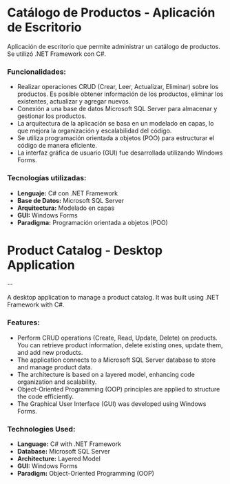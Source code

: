 # Catálogo de Productos - Aplicación de Escritorio

Aplicación de escritorio que permite administrar un catálogo de productos. Se utilizó .NET Framework con C#.

### Funcionalidades:
- Realizar operaciones CRUD (Crear, Leer, Actualizar, Eliminar) sobre los productos. Es posible obtener información de los productos, eliminar los existentes, actualizar y agregar nuevos.
- Conexión a una base de datos Microsoft SQL Server para almacenar y gestionar los productos.
- La arquitectura de la aplicación se basa en un modelado en capas, lo que mejora la organización y escalabilidad del código.
- Se utiliza programación orientada a objetos (POO) para estructurar el código de manera eficiente.
- La interfaz gráfica de usuario (GUI) fue desarrollada utilizando Windows Forms.

### Tecnologías utilizadas:
- **Lenguaje:** C# con .NET Framework
- **Base de Datos:** Microsoft SQL Server
- **Arquitectura:** Modelado en capas
- **GUI:** Windows Forms
- **Paradigma:** Programación orientada a objetos (POO)

# Product Catalog - Desktop Application

--

A desktop application to manage a product catalog. It was built using .NET Framework with C#.

### Features:
- Perform CRUD operations (Create, Read, Update, Delete) on products. You can retrieve product information, delete existing ones, update them, and add new products.
- The application connects to a Microsoft SQL Server database to store and manage product data.
- The architecture is based on a layered model, enhancing code organization and scalability.
- Object-Oriented Programming (OOP) principles are applied to structure the code efficiently.
- The Graphical User Interface (GUI) was developed using Windows Forms.

### Technologies Used:
- **Language:** C# with .NET Framework
- **Database:** Microsoft SQL Server
- **Architecture:** Layered Model
- **GUI:** Windows Forms
- **Paradigm:** Object-Oriented Programming (OOP)
